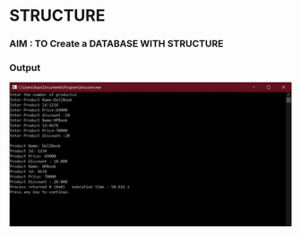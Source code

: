 # STRUCTURE
### AIM : TO Create a DATABASE WITH STRUCTURE
### Output
![Output](https://github.com/HrithikKarjule/Output-Images/blob/master/Structure.JPG)
    
